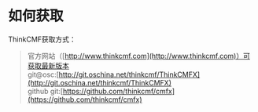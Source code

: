 # 如何获取

ThinkCMF获取方式：


> 官方网站（[http://www.thinkcmf.com](http://www.thinkcmf.com)）可获取最新版本  
> git@osc:[http://git.oschina.net/thinkcmf/ThinkCMFX](http://git.oschina.net/thinkcmf/ThinkCMFX)  
> github  git:[https://github.com/thinkcmf/cmfx](https://github.com/thinkcmf/cmfx)

